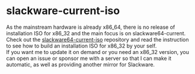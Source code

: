 slackware-current-iso
========

As the mainstream hardware is already x86_64, there is no release of installation ISO for x86_32 and the main focus is on slackware64-current. Check out the [slackware64-current-iso](https://github.com/codesforu/slackware64-current-iso) repository and read the instruction to see how to build an installation ISO for x86_32 by your self.  
If you want me to update it on demand or you need an x86_32 version, you can open an issue or sponsor me with a server so that I can make it automatic, as well as providing another mirror for Slackware.
